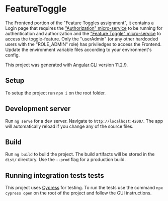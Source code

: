 # FeatureToggle

The Frontend portion of the "Feature Toggles assignment", it contains a Login page that requires the ["Authorization" micro-service](https://github.com/DiogoPedroso/feature-toggles-be-authentication-microservice) to be running for authentication and authorization and the ["Feature Toggle" micro-service](https://github.com/DiogoPedroso/feature-toggles-be-features-microservice) to access the toggle-feature. Only the "userAdmin" (or any other hardcoded users with the "ROLE_ADMIN" role) has priviledges to access the Frontend. Update the environment variable files according to your environment's config.

This project was generated with [Angular CLI](https://github.com/angular/angular-cli) version 11.2.9.

## Setup

To setup the project run `npm i` on the root folder.

## Development server

Run `ng serve` for a dev server. Navigate to `http://localhost:4200/`. The app will automatically reload if you change any of the source files.

## Build

Run `ng build` to build the project. The build artifacts will be stored in the `dist/` directory. Use the `--prod` flag for a production build.


## Running integration tests tests

This project uses [Cypress](https://www.cypress.io/) for testing. To run the tests use the command `npx cypress open` on the root of the project and follow the GUI instructions.

